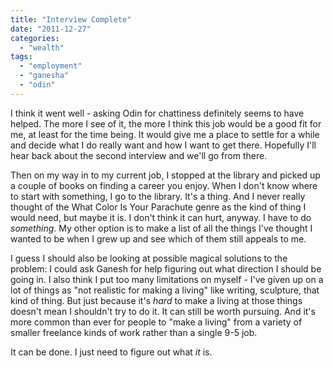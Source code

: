 ```yaml
---
title: "Interview Complete"
date: "2011-12-27"
categories: 
  - "wealth"
tags: 
  - "employment"
  - "ganesha"
  - "odin"
---
```


I think it went well - asking Odin for chattiness definitely seems to have helped. The more I see of it, the more I think this job would be a good fit for me, at least for the time being. It would give me a place to settle for a while and decide what I do really want and how I want to get there. Hopefully I'll hear back about the second interview and we'll go from there.

Then on my way in to my current job, I stopped at the library and picked up a couple of books on finding a career you enjoy. When I don't know where to start with something, I go to the library. It's a thing. And I never really thought of the What Color Is Your Parachute genre as the kind of thing I would need, but maybe it is. I don't think it can hurt, anyway. I have to do _something_. My other option is to make a list of all the things I've thought I wanted to be when I grew up and see which of them still appeals to me.

I guess I should also be looking at possible magical solutions to the problem: I could ask Ganesh for help figuring out what direction I should be going in. I also think I put too many limitations on myself - I've given up on a lot of things as "not realistic for making a living" like writing, sculpture, that kind of thing. But just because it's _hard_ to make a living at those things doesn't mean I shouldn't try to do it. It can still be worth pursuing. And it's more common than ever for people to "make a living" from a variety of smaller freelance kinds of work rather than a single 9-5 job.

It can be done. I just need to figure out what _it_ is.
